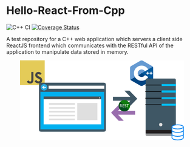 # Hello-React-From-Cpp
![C++ CI](https://github.com/prince-chrismc/Hello-React-From-Cpp/workflows/C++%20CI/badge.svg)
[![Coverage Status](https://coveralls.io/repos/github/prince-chrismc/Hello-React-From-Cpp/badge.svg?branch=master)](https://coveralls.io/github/prince-chrismc/Hello-React-From-Cpp?branch=master)

A test repository for a C++ web application which servers a client side ReactJS frontend which communicates with the RESTful API of the application
to manipulate data stored in memory.

<p align="center">
  <img src="https://github.com/prince-chrismc/Hello-React-From-Cpp/blob/master/docs/Hello-React-From-Cpp-Diagram.png?raw=true">
</p>
